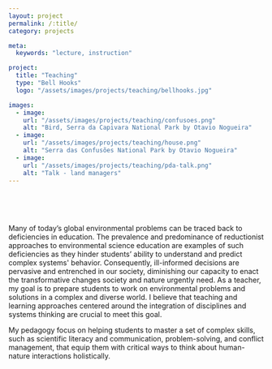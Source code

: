 ```yaml
---
layout: project
permalink: /:title/
category: projects

meta:
  keywords: "lecture, instruction"

project:
  title: "Teaching"
  type: "Bell Hooks"
  logo: "/assets/images/projects/teaching/bellhooks.jpg"

images:
  - image:
    url: "/assets/images/projects/teaching/confusoes.png"
    alt: "Bird, Serra da Capivara National Park by Otavio Nogueira"
  - image:
    url: "/assets/images/projects/teaching/house.png"
    alt: "Serra das Confusões National Park by Otavio Nogueira"
  - image:
    url: "/assets/images/projects/teaching/pda-talk.png"
    alt: "Talk - land managers"
---
```

<p style="padding-top:50px">

<p>
Many of today’s global environmental problems can be traced back to deficiencies in education. The prevalence and predominance of reductionist approaches to environmental science education are examples of such deficiencies as they hinder students’ ability to understand and predict complex systems' behavior. Consequently, ill-informed decisions are pervasive and entrenched in our society, diminishing our capacity to enact the transformative changes society and nature urgently need. As a teacher, my goal is to prepare students to work on environmental problems and solutions in a complex and diverse world. I believe that teaching and learning approaches centered around the integration of disciplines and systems thinking are crucial to meet this goal.

My pedagogy focus on helping students to master a set of complex skills, such as scientific literacy and communication, problem-solving, and conflict management, that equip them with critical ways to think about human-nature interactions holistically.
</p>
